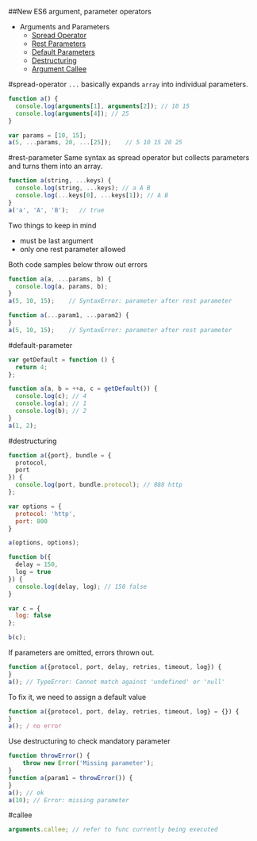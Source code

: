##New ES6 argument, parameter operators

* Arguments and Parameters
  * [Spread Operator](#spread-operator)
  * [Rest Parameters](#rest-parameter)
  * [Default Parameters](#default-parameter)
  * [Destructuring](#destructuring)
  * [Argument Callee](#callee)

#spread-operator
`...` basically expands `array` into individual parameters.

```javascript
function a() {
  console.log(arguments[1], arguments[2]); // 10 15
  console.log(arguments[4]); // 25
}

var params = [10, 15];
a(5, ...params, 20, ...[25]);    // 5 10 15 20 25
```

#rest-parameter
Same syntax as spread operator but collects parameters and turns them into an array.
```javascript
function a(string, ...keys) {
  console.log(string, ...keys); // a A B
  console.log(...keys[0], ...keys[1]); // A B
}
a('a', 'A', 'B');   // true
```
Two things to keep in mind
* must be last argument
* only one rest parameter allowed

Both code samples below throw out errors
```javascript
function a(a, ...params, b) {
  console.log(a, params, b);
}
a(5, 10, 15);    // SyntaxError: parameter after rest parameter

function a(...param1, ...param2) {
}
a(5, 10, 15);    // SyntaxError: parameter after rest parameter
```

#default-parameter
```javascript
var getDefault = function () {
  return 4;
};

function a(a, b = ++a, c = getDefault()) {
  console.log(c); // 4
  console.log(a); // 1
  console.log(b); // 2
}
a(1, 2);
```

#destructuring
```javascript
function a({port}, bundle = {
  protocol,
  port
}) {
  console.log(port, bundle.protocol); // 888 http
};

var options = {
  protocol: 'http',
  port: 800
}

a(options, options);

function b({
  delay = 150,
  log = true
}) {
  console.log(delay, log); // 150 false
}

var c = {
  log: false
};

b(c);
```
If parameters are omitted, errors thrown out.
```javascript
function a({protocol, port, delay, retries, timeout, log}) {
}
a(); // TypeError: Cannot match against 'undefined' or 'null'
```
To fix it, we need to assign a default value
```javascript
function a({protocol, port, delay, retries, timeout, log} = {}) {
}
a(); / no error
```
Use destructuring to check mandatory parameter
```javascript
function throwError() {
    throw new Error('Missing parameter');
}
function a(param1 = throwError()) {
}
a(); // ok
a(10); // Error: missing parameter
```

#callee
```javascript
arguments.callee; // refer to func currently being executed
```



